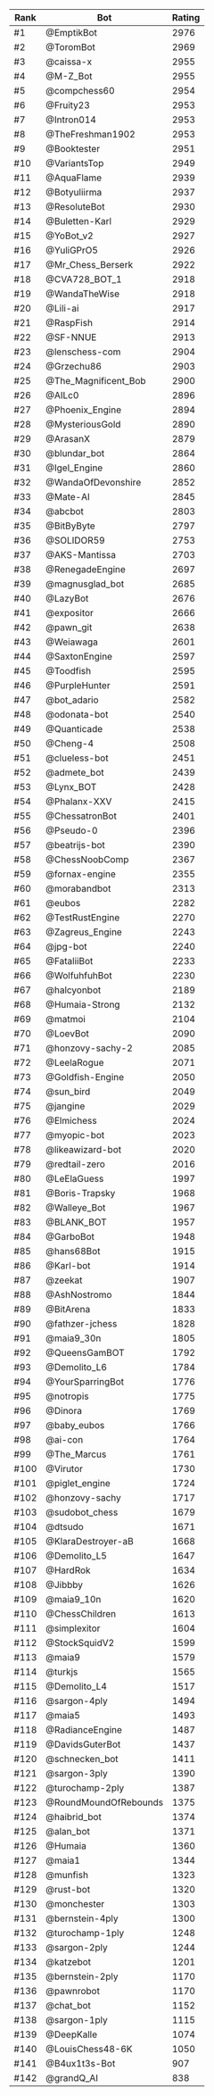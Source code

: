 Rank|Bot|Rating
---|---|---
#1|@EmptikBot|2976
#2|@ToromBot|2969
#3|@caissa-x|2955
#4|@M-Z_Bot|2955
#5|@compchess60|2954
#6|@Fruity23|2953
#7|@Intron014|2953
#8|@TheFreshman1902|2953
#9|@Booktester|2951
#10|@VariantsTop|2949
#11|@AquaFlame|2939
#12|@Botyuliirma|2937
#13|@ResoluteBot|2930
#14|@Buletten-Karl|2929
#15|@YoBot_v2|2927
#16|@YuliGPrO5|2926
#17|@Mr_Chess_Berserk|2922
#18|@CVA728_BOT_1|2918
#19|@WandaTheWise|2918
#20|@Lili-ai|2917
#21|@RaspFish|2914
#22|@SF-NNUE|2913
#23|@lenschess-com|2904
#24|@Grzechu86|2903
#25|@The_Magnificent_Bob|2900
#26|@AILc0|2896
#27|@Phoenix_Engine|2894
#28|@MysteriousGold|2890
#29|@ArasanX|2879
#30|@blundar_bot|2864
#31|@Igel_Engine|2860
#32|@WandaOfDevonshire|2852
#33|@Mate-AI|2845
#34|@abcbot|2803
#35|@BitByByte|2797
#36|@SOLIDOR59|2753
#37|@AKS-Mantissa|2703
#38|@RenegadeEngine|2697
#39|@magnusglad_bot|2685
#40|@LazyBot|2676
#41|@expositor|2666
#42|@pawn_git|2638
#43|@Weiawaga|2601
#44|@SaxtonEngine|2597
#45|@Toodfish|2595
#46|@PurpleHunter|2591
#47|@bot_adario|2582
#48|@odonata-bot|2540
#49|@Quanticade|2538
#50|@Cheng-4|2508
#51|@clueless-bot|2451
#52|@admete_bot|2439
#53|@Lynx_BOT|2428
#54|@Phalanx-XXV|2415
#55|@ChessatronBot|2401
#56|@Pseudo-0|2396
#57|@beatrijs-bot|2390
#58|@ChessNoobComp|2367
#59|@fornax-engine|2355
#60|@morabandbot|2313
#61|@eubos|2282
#62|@TestRustEngine|2270
#63|@Zagreus_Engine|2243
#64|@jpg-bot|2240
#65|@FataliiBot|2233
#66|@WolfuhfuhBot|2230
#67|@halcyonbot|2189
#68|@Humaia-Strong|2132
#69|@matmoi|2104
#70|@LoevBot|2090
#71|@honzovy-sachy-2|2085
#72|@LeelaRogue|2071
#73|@Goldfish-Engine|2050
#74|@sun_bird|2049
#75|@jangine|2029
#76|@Elmichess|2024
#77|@myopic-bot|2023
#78|@likeawizard-bot|2020
#79|@redtail-zero|2016
#80|@LeElaGuess|1997
#81|@Boris-Trapsky|1968
#82|@Walleye_Bot|1967
#83|@BLANK_BOT|1957
#84|@GarboBot|1948
#85|@hans68Bot|1915
#86|@Karl-bot|1914
#87|@zeekat|1907
#88|@AshNostromo|1844
#89|@BitArena|1833
#90|@fathzer-jchess|1828
#91|@maia9_30n|1805
#92|@QueensGamBOT|1792
#93|@Demolito_L6|1784
#94|@YourSparringBot|1776
#95|@notropis|1775
#96|@Dinora|1769
#97|@baby_eubos|1766
#98|@ai-con|1764
#99|@The_Marcus|1761
#100|@Virutor|1730
#101|@piglet_engine|1724
#102|@honzovy-sachy|1717
#103|@sudobot_chess|1679
#104|@dtsudo|1671
#105|@KlaraDestroyer-aB|1668
#106|@Demolito_L5|1647
#107|@HardRok|1634
#108|@Jibbby|1626
#109|@maia9_10n|1620
#110|@ChessChildren|1613
#111|@simplexitor|1604
#112|@StockSquidV2|1599
#113|@maia9|1579
#114|@turkjs|1565
#115|@Demolito_L4|1517
#116|@sargon-4ply|1494
#117|@maia5|1493
#118|@RadianceEngine|1487
#119|@DavidsGuterBot|1437
#120|@schnecken_bot|1411
#121|@sargon-3ply|1390
#122|@turochamp-2ply|1387
#123|@RoundMoundOfRebounds|1375
#124|@haibrid_bot|1374
#125|@alan_bot|1371
#126|@Humaia|1360
#127|@maia1|1344
#128|@munfish|1323
#129|@rust-bot|1320
#130|@monchester|1303
#131|@bernstein-4ply|1300
#132|@turochamp-1ply|1248
#133|@sargon-2ply|1244
#134|@katzebot|1201
#135|@bernstein-2ply|1170
#136|@pawnrobot|1170
#137|@chat_bot|1152
#138|@sargon-1ply|1115
#139|@DeepKalle|1074
#140|@LouisChess48-6K|1050
#141|@B4ux1t3s-Bot|907
#142|@grandQ_AI|838
